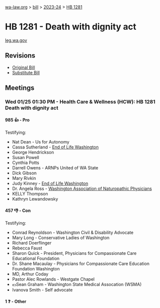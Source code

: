 [wa-law.org](/) > [bill](/bill/) > [2023-24](/bill/2023-24/) > [HB 1281](/bill/2023-24/hb/1281/)

# HB 1281 - Death with dignity act
[leg.wa.gov](https://app.leg.wa.gov/billsummary?BillNumber=1281&Year=2023&Initiative=false)

## Revisions
* [Original Bill](1/)
* [Substitute Bill](S/)

## Meetings
### Wed 01/25 01:30 PM - Health Care & Wellness (HCW): HB 1281 Death with dignity act
#### 985 👍 - Pro
Testifying:
* Nat Dean - Us for Autonomy
* Cassa Sutherland - [End of Life Washington](/org/end_of_life_washington/)
* George Hendrickson
* Susan Powell
* Cynthia Potts
* Darrell Owens - ARNPs United of WA State
* Dick Gibson
* Mary Rivkin
* Judy Kinney - [End of Life Washington](/org/end_of_life_washington/)
* Dr. Angela Ross - [Washington Association of Naturopathic Physicians](/org/washington_association_of_naturopathic_physicians/)
* KELLY Thompson
* Kathryn Lewandowsky

#### 457 👎 - Con
Testifying:
* Conrad Reynoldson - Washington Civil & Disability Advocate
* Mary Long - Conservative Ladies of Washington
* Richard Doerflinger
* Rebecca Faust
* Sharon Quick - President, Physicians for Compassionate Care Educational Foundation
* Dr. Shane Macaulay - Physicians for Compassionate Care Education Foundation Washington
* MD, Arthur Coday
* Pastor Alec Rowlands - Westgate Chapel
* 💵Sean Graham - Washington State Medical Assocation (WSMA)
* Ivanova Smith - Self advocate

#### 1 ❓ - Other
